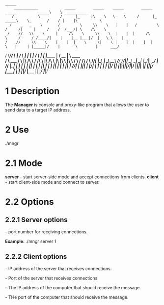                                                                                                            _____                    
        ___________            _____        _____    _____        _____                _____          _____\    \ ___________       
       /           \         /      |_     |\    \   \    \     /      |_         _____\    \_       /    / |    |\          \      
      /    _   _    \       /         \     \\    \   |    |   /         \       /     /|     |     /    /  /___/| \    /\    \     
     /    //   \\    \     |     /\    \     \\    \  |    |  |     /\    \     /     / /____/|    |    |__ |___|/  |   \_\    |    
    /    //     \\    \    |    |  |    \     \|    \ |    |  |    |  |    \   |     | |_____|/    |       \        |      ___/     
   /     \\_____//     \   |     \/      \     |     \|    |  |     \/      \  |     | |_________  |     __/ __     |      \  ____  
  /       \ ___ /       \  |\      /\     \   /     /\      \ |\      /\     \ |\     \|\        \ |\    \  /  \   /     /\ \/    \ 
 /________/|   |\________\ | \_____\ \_____\ /_____/ /______/|| \_____\ \_____\| \_____\|    |\__/|| \____\/    | /_____/ |\______| 
|        | |   | |        || |     | |     ||      | |     | || |     | |     || |     /____/| | ||| |    |____/| |     | | |     | 
|________|/     \|________| \|_____|\|_____||______|/|_____|/  \|_____|\|_____| \|_____|     |\|_|/ \|____|   | | |_____|/ \|_____| 
                                                                                       |____/             |___|/                    

# 1 Description

The **Manager** is console and proxy-like program that allows the user to send data to a target IP address.

# 2 Use

./mngr **<mode> <options>**

# 2.1 Mode

**server** - start server-side mode and accept connections from clients.
**client** - start client-side mode and connect to server.

# 2.2 Options

## 2.2.1 Server options

**<port number>** - port number for receiving conncetions.

**Example:** ./mngr server 1

## 2.2.2 Client options

**<server ip>** - IP address of the server that receives connections.

**<server port>** - Port of the server that receives connections.

**<destination ip>** - The IP address of the computer that should receive the message.

**<destination port>** - THe port of the computer that should receive the message.

<message>
